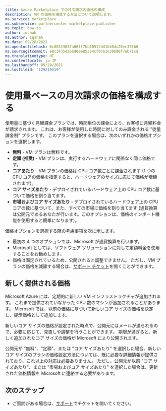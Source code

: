 ```yaml
---
title: Azure Marketplace での月次請求の価格の構成
description: VM の価格を構成する方法について説明します。
ms.service: marketplace
ms.subservice: partnercenter-marketplace-publisher
ms.topic: how-to
author: iqshah
ms.author: iqshah
ms.date: 09/28/2021
ms.openlocfilehash: 6c08319037a06ff7bb1051fd41b40dc20ec37fb6
ms.sourcegitcommit: e8c34354266d00e85364cf07e1e39600f7eb71cd
ms.translationtype: HT
ms.contentlocale: ja-JP
ms.lasthandoff: 09/29/2021
ms.locfileid: "129219319"
---
```

# <a name="configure-prices-for-usage-based-monthly-billing"></a>使用量ベースの月次請求の価格を構成する

使用量に基づく月額課金プランでは、時間単位の課金により、お客様に月額料金が請求されます。 これは、お客様が使用した時間に対してのみ課金される "従量課金制" プランです。
このプランを選択する場合は、次のいずれかの価格オプションを選択します。

- **無料** - VM プランは無料です。
- **定額 (推奨)** - VM プランは、実行するハードウェアに関係なく同じ価格です。
- **コアあたり** - VM プランの価格は CPU コア数ごとに課金されます (1 つの CPU コアの価格を指定すると、ハードウェアのサイズに応じて価格が増額されます)。
- **コア サイズあたり** - デプロイされているハードウェア上の CPU コア数に基づいて価格を割り当てます。
- **市場およびコア サイズあたり** - デプロイされているハードウェア上の CPU コアの数に基づいて、また、すべての市場に価格を割り当てます (通貨換算は公開元であるあなたが行います。このオプションは、価格のインポート機能を使用すると簡単になります)。

価格オプションを選択する際の考慮事項を次に示します。

- 最初の 4 つのオプションでは、Microsoft が通貨換算を行います。
- Microsoft としては、ソフトウェア ソリューションに対して定額料金を使用することをお勧めします。
- 価格は固定されているため、公開されると調整できません。 ただし、VM プランの価格を減額する場合は、[サポート チケット](/azure/marketplace/support)を開くことができます。

## <a name="new-offering-pricing"></a>新しく提供される価格

Microsoft Azure には、定期的に新しい VM インフラストラクチャが追加されます。 これまで提供されていなかった CPU 数のマシンが追加されることがあります。 Microsoft では、以前の価格に基づいて新しいコア サイズの価格を決定し、提示価格として追加します。

新しいコア サイズの価格が設定された時点で、公開元にはメールが送られるので、必要に応じて、見直しや調整を行うことができます。 期限が過ぎると、新しく追加されたコア サイズの価格が Microsoft により公開されます。

公開元が "無料"、"定額"、または "コア サイズあたり" を選択した場合、新しいコア サイズのプランの価格設定方法については、既に必要な詳細情報が提供されており、これ以上の対応は必要ありません。 ただし、公開元が以前 "コア サイズあたり"、または "市場およびコア サイズあたり" を選択した場合は、更新された価格情報を Microsoft に連絡する必要があります。

## <a name="next-steps"></a>次のステップ

- ご質問がある場合は、[サポート](/azure/marketplace/support)でチケットを開いてください。